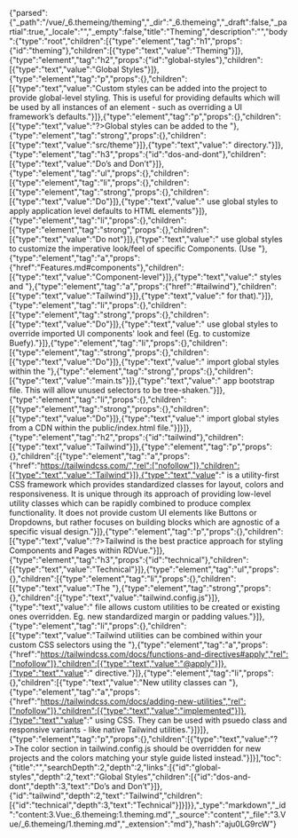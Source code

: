 {"parsed":{"_path":"/vue/_6.themeing/theming","_dir":"_6.themeing","_draft":false,"_partial":true,"_locale":"","_empty":false,"title":"Theming","description":"","body":{"type":"root","children":[{"type":"element","tag":"h1","props":{"id":"theming"},"children":[{"type":"text","value":"Theming"}]},{"type":"element","tag":"h2","props":{"id":"global-styles"},"children":[{"type":"text","value":"Global Styles"}]},{"type":"element","tag":"p","props":{},"children":[{"type":"text","value":"Custom styles can be added into the project to provide global-level styling. This is useful for providing defaults which will be used by all instances of an element - such as overriding a UI framework’s defaults."}]},{"type":"element","tag":"p","props":{},"children":[{"type":"text","value":"?>Global styles can be added to the "},{"type":"element","tag":"strong","props":{},"children":[{"type":"text","value":"src/theme"}]},{"type":"text","value":" directory."}]},{"type":"element","tag":"h3","props":{"id":"dos-and-dont"},"children":[{"type":"text","value":"Do’s and Don’t"}]},{"type":"element","tag":"ul","props":{},"children":[{"type":"element","tag":"li","props":{},"children":[{"type":"element","tag":"strong","props":{},"children":[{"type":"text","value":"Do"}]},{"type":"text","value":" use global styles to apply application level defaults to HTML elements"}]},{"type":"element","tag":"li","props":{},"children":[{"type":"element","tag":"strong","props":{},"children":[{"type":"text","value":"Do not"}]},{"type":"text","value":" use global styles to customize the imperative look/feel of specific Components. (Use "},{"type":"element","tag":"a","props":{"href":"Features.md#components"},"children":[{"type":"text","value":"Component-level"}]},{"type":"text","value":" styles and "},{"type":"element","tag":"a","props":{"href":"#tailwind"},"children":[{"type":"text","value":"Tailwind"}]},{"type":"text","value":" for that)."}]},{"type":"element","tag":"li","props":{},"children":[{"type":"element","tag":"strong","props":{},"children":[{"type":"text","value":"Do"}]},{"type":"text","value":" use global styles to override imported UI components' look and feel (Eg. to customize Buefy)."}]},{"type":"element","tag":"li","props":{},"children":[{"type":"element","tag":"strong","props":{},"children":[{"type":"text","value":"Do"}]},{"type":"text","value":" import global styles within the "},{"type":"element","tag":"strong","props":{},"children":[{"type":"text","value":"main.ts"}]},{"type":"text","value":" app bootstrap file. This will allow unused selectors to be tree-shaken."}]},{"type":"element","tag":"li","props":{},"children":[{"type":"element","tag":"strong","props":{},"children":[{"type":"text","value":"Do"}]},{"type":"text","value":" import global styles from a CDN within the public/index.html file."}]}]},{"type":"element","tag":"h2","props":{"id":"tailwind"},"children":[{"type":"text","value":"Tailwind"}]},{"type":"element","tag":"p","props":{},"children":[{"type":"element","tag":"a","props":{"href":"https://tailwindcss.com/","rel":["nofollow"]},"children":[{"type":"text","value":"Tailwind"}]},{"type":"text","value":" is a utility-first CSS framework which provides standardized classes for layout, colors and responsiveness. It is unique through its approach of providing low-level utility classes which can be rapidly combined to produce complex functionality. It does not provide custom UI elements like Buttons or Dropdowns, but rather focuses on building blocks which are agnostic of a specific visual design."}]},{"type":"element","tag":"p","props":{},"children":[{"type":"text","value":"?>Tailwind is the best practice approach for styling Components and Pages within RDVue."}]},{"type":"element","tag":"h3","props":{"id":"technical"},"children":[{"type":"text","value":"Technical"}]},{"type":"element","tag":"ul","props":{},"children":[{"type":"element","tag":"li","props":{},"children":[{"type":"text","value":"The "},{"type":"element","tag":"strong","props":{},"children":[{"type":"text","value":"tailwind.config.js"}]},{"type":"text","value":" file allows custom utilities to be created or existing ones overridden. Eg. new standardized margin or padding values."}]},{"type":"element","tag":"li","props":{},"children":[{"type":"text","value":"Tailwind utilities can be combined within your custom CSS selectors using the "},{"type":"element","tag":"a","props":{"href":"https://tailwindcss.com/docs/functions-and-directives#apply","rel":["nofollow"]},"children":[{"type":"text","value":"@apply"}]},{"type":"text","value":" directive."}]},{"type":"element","tag":"li","props":{},"children":[{"type":"text","value":"New utility classes can "},{"type":"element","tag":"a","props":{"href":"https://tailwindcss.com/docs/adding-new-utilities","rel":["nofollow"]},"children":[{"type":"text","value":"implemented"}]},{"type":"text","value":" using CSS. They can be used with psuedo class and responsive variants - like native Tailwind utilities."}]}]},{"type":"element","tag":"p","props":{},"children":[{"type":"text","value":"?>The color section in tailwind.config.js should be overridden for new projects and the colors matching your style guide listed instead."}]}],"toc":{"title":"","searchDepth":2,"depth":2,"links":[{"id":"global-styles","depth":2,"text":"Global Styles","children":[{"id":"dos-and-dont","depth":3,"text":"Do’s and Don’t"}]},{"id":"tailwind","depth":2,"text":"Tailwind","children":[{"id":"technical","depth":3,"text":"Technical"}]}]}},"_type":"markdown","_id":"content:3.Vue:_6.themeing:1.theming.md","_source":"content","_file":"3.Vue/_6.themeing/1.theming.md","_extension":"md"},"hash":"aju0LG9rcW"}